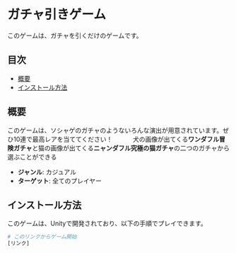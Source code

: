 # ガチャ引きゲーム

このゲームは、ガチャを引くだけのゲームです。

## 目次
- [概要](#概要)
- [インストール方法](#インストール方法)

## 概要

このゲームは、ソシャゲのガチャのようないろんな演出が用意されています。ぜひ10連で最高レアを当ててください！　　　
犬の画像が出てくる**ワンダフル冒険ガチャ**と猫の画像が出てくる**ニャンダフル究極の猫ガチャ**の二つのガチャから
選ぶことができる

- **ジャンル**: カジュアル
- **ターゲット**: 全てのプレイヤー

## インストール方法

このゲームは、Unityで開発されており、以下の手順でプレイできます。

```bash
# このリンクからゲーム開始
[リンク]
